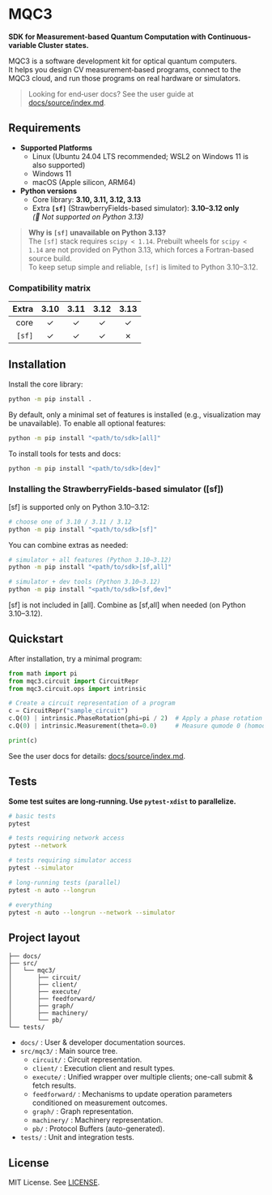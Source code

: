 # MQC3

**SDK for Measurement-based Quantum Computation with Continuous-variable Cluster states.**

MQC3 is a software development kit for optical quantum computers.  
It helps you design CV measurement‑based programs, connect to the MQC3 cloud, and run those programs on real hardware or simulators.

> Looking for end‑user docs? See the user guide at [docs/source/index.md](docs/source/index.md).

## Requirements

- **Supported Platforms**
  - Linux (Ubuntu 24.04 LTS recommended; WSL2 on Windows 11 is also supported)
  - Windows 11
  - macOS (Apple silicon, ARM64)
- **Python versions**
  - Core library: **3.10, 3.11, 3.12, 3.13**
  - Extra **`[sf]`** (StrawberryFields-based simulator): **3.10–3.12 only**  
    *(🚫 Not supported on Python 3.13)*

> **Why is `[sf]` unavailable on Python 3.13?**  
> The `[sf]` stack requires `scipy < 1.14`. Prebuilt wheels for `scipy < 1.14` are not provided on Python 3.13, which forces a Fortran-based source build.  
> To keep setup simple and reliable, `[sf]` is limited to Python 3.10–3.12.

### Compatibility matrix

|  Extra | 3.10  | 3.11  | 3.12  | 3.13  |
| -----: | :---: | :---: | :---: | :---: |
|   core |   ✓   |   ✓   |   ✓   |   ✓   |
| `[sf]` |   ✓   |   ✓   |   ✓   |   ✗   |

## Installation

Install the core library:

```sh
python -m pip install .
```

By default, only a minimal set of features is installed (e.g., visualization may be unavailable).
To enable all optional features:

```sh
python -m pip install "<path/to/sdk>[all]"
```

To install tools for tests and docs:

```sh
python -m pip install "<path/to/sdk>[dev]"
```

### Installing the StrawberryFields-based simulator ([sf])

[sf] is supported only on Python 3.10–3.12:

```sh
# choose one of 3.10 / 3.11 / 3.12
python -m pip install "<path/to/sdk>[sf]"
```

You can combine extras as needed:

```sh
# simulator + all features (Python 3.10–3.12)
python -m pip install "<path/to/sdk>[sf,all]"

# simulator + dev tools (Python 3.10–3.12)
python -m pip install "<path/to/sdk>[sf,dev]"
```

[sf] is not included in [all]. Combine as [sf,all] when needed (on Python 3.10–3.12).

## Quickstart

After installation, try a minimal program:

```python
from math import pi
from mqc3.circuit import CircuitRepr
from mqc3.circuit.ops import intrinsic

# Create a circuit representation of a program
c = CircuitRepr("sample_circuit")
c.Q(0) | intrinsic.PhaseRotation(phi=pi / 2)  # Apply a phase rotation of pi/2 to qumode 0
c.Q(0) | intrinsic.Measurement(theta=0.0)     # Measure qumode 0 (homodyne)

print(c)
```

See the user docs for details: [docs/source/index.md](docs/source/index.md).

## Tests

**Some test suites are long‑running. Use `pytest-xdist` to parallelize.**

```sh
# basic tests
pytest

# tests requiring network access
pytest --network

# tests requiring simulator access
pytest --simulator

# long‑running tests (parallel)
pytest -n auto --longrun

# everything
pytest -n auto --longrun --network --simulator
```

## Project layout

```text
├── docs/
├── src/
│   └── mqc3/
│       ├── circuit/
│       ├── client/
│       ├── execute/
│       ├── feedforward/
│       ├── graph/
│       ├── machinery/
│       └── pb/
└── tests/
```

- `docs/` : User & developer documentation sources.
- `src/mqc3/` : Main source tree.
  - `circuit/` : Circuit representation.
  - `client/` :  Execution client and result types.
  - `execute/` : Unified wrapper over multiple clients; one-call submit & fetch results.
  - `feedforward/` : Mechanisms to update operation parameters conditioned on measurement outcomes.
  - `graph/` : Graph representation.
  - `machinery/` : Machinery representation.
  - `pb/` : Protocol Buffers (auto-generated).
- `tests/` : Unit and integration tests.

## License

MIT License. See [LICENSE](LICENSE).
